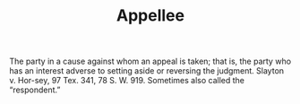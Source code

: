 ---
title: Appellee
permalink: "/definitions/appellee.html"
body: The party in a cause against whom an appeal is taken; that is, the party who
  has an interest adverse to setting aside or reversing the judgment. Slayton v. Hor-sey,
  97 Tex. 341, 78 S. W. 919. Sometimes also called the “respondent.”
published_at: '2018-07-07'
layout: post
---